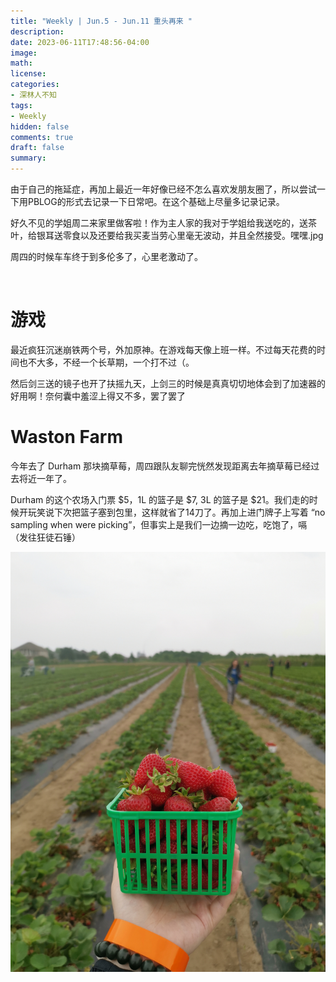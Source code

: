 ```yaml
---
title: "Weekly | Jun.5 - Jun.11 重头再来 "
description: 
date: 2023-06-11T17:48:56-04:00
image: 
math:
license: 
categories:
- 深林人不知
tags:
- Weekly
hidden: false
comments: true
draft: false
summary:
---
```


由于自己的拖延症，再加上最近一年好像已经不怎么喜欢发朋友圈了，所以尝试一下用PBLOG的形式去记录一下日常吧。在这个基础上尽量多记录记录。

好久不见的学姐周二来家里做客啦！作为主人家的我对于学姐给我送吃的，送茶叶，给银耳送零食以及还要给我买麦当劳心里毫无波动，并且全然接受。嘿嘿.jpg

周四的时候车车终于到多伦多了，心里老激动了。

</br>

# 游戏

最近疯狂沉迷崩铁两个号，外加原神。在游戏每天像上班一样。不过每天花费的时间也不大多，不经一个长草期，一个打不过（。

然后剑三送的镜子也开了扶摇九天，上剑三的时候是真真切切地体会到了加速器的好用啊！奈何囊中羞涩上得又不多，罢了罢了

# Waston Farm

今年去了 Durham 那块摘草莓，周四跟队友聊完恍然发现距离去年摘草莓已经过去将近一年了。

Durham 的这个农场入门票 $5，1L 的篮子是 $7, 3L 的篮子是 $21。我们走的时候开玩笑说下次把篮子塞到包里，这样就省了14刀了。再加上进门牌子上写着 “no sampling when were picking”，但事实上是我们一边摘一边吃，吃饱了，嗝 （发往狂徒石锤）

![](https://raw.githubusercontent.com/Gilgamel/img-host/main/hugo/2023/2131887_origin_IMG_20230611_145439.jpg)
